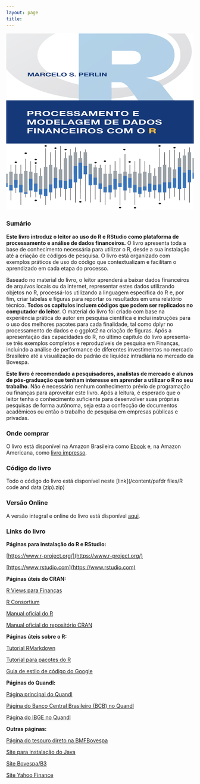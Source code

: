 ```yaml
---
layout: page
title:
---
```


<img src="/content/pafdr files/CAPADigital_DadosFinanceirosR.jpg" width="675" height="475" alt="Cover image" />

### Sumário

**Este livro introduz o leitor ao uso do R e RStudio como plataforma de processamento e análise de dados financeiros.** O livro apresenta toda a base de conhecimento necessária para utilizar o R, desde a sua instalação até a criação de códigos de pesquisa. O livro está organizado com exemplos práticos de uso do código que contextualizam e facilitam o aprendizado em cada etapa do processo.

Baseado no material do livro, o leitor aprenderá a baixar dados financeiros de arquivos locais ou da internet, representar estes dados utilizando objetos no R, processá-los utilizando a linguagem específica do R e, por fim, criar tabelas e figuras para reportar os resultados em uma relatório técnico. **Todos os capítulos incluem códigos que podem ser replicados no computador do leitor.** O material do livro foi criado com base na experiência prática do autor em pesquisa científica e inclui instruções para o uso dos melhores pacotes para cada finalidade, tal como dplyr no processamento de dados e o ggplot2 na criação de figuras. Após a apresentação das capacidades do R, no último capítulo do livro apresenta-se três exemplos completos e reproduzíveis de pesquisa em Finanças, incluindo a análise de performance de diferentes investimentos no mercado Brasileiro até a visualização do padrão de liquidez intradiária no mercado da Bovespa.

**Este livro é recomendado a pesquisadores, analistas de mercado e alunos de pós-graduação que tenham interesse em aprender a utilizar o R no seu trabalho**. Não é necessário nenhum conhecimento prévio de programação ou finanças para aproveitar este livro. Após a leitura, é esperado que o leitor tenha o conhecimento suficiente para desenvolver suas próprias pesquisas de forma autônoma, seja esta a confecção de documentos acadêmicos ou então o trabalho de pesquisa em empresas públicas e privadas.

### Onde comprar

O livro está disponível na Amazon Brasileira como [Ebook](https://www.amazon.com.br/dp/B01N4VXYPM) e, na Amazon Americana, como [livro impresso](https://www.amazon.com/dp/8592243513).

### Código do livro

Todo o código do livro está disponível neste [link](/content/pafdr files/R code and data (zip).zip)


### Versão Online

A versão integral e online do livro está disponível [aqui](/pmdfR-Online/).

### Links do livro

**Páginas para instalação do R e RStudio:**

[https://www.r-project.org/](https://www.r-project.org/)

[https://www.rstudio.com](https://www.rstudio.com)

**Páginas úteis do CRAN:**

[R Views para Finanças](https://cran.r-project.org/web/views/Finance.html)

[R Consortium](https://www.r-consortium.org/)

[Manual oficial do R](https://cran.r-project.org/doc/manuals/R-lang.html)

[Manual oficial do repositório CRAN](https://cran.r-project.org/web/packages/policies.html)

**Páginas úteis sobre o R:**

[Tutorial RMarkdown](http://rmarkdown.rstudio.com/index.html)

[Tutorial para pacotes do R](http://r-pkgs.had.co.nz/intro.html)

[Guia de estilo de código do Google](https://google.github.io/styleguide/Rguide.xml)


**Páginas do Quandl:**

[Página principal do Quandl](https://www.quandl.com)

[Página do Banco Central Brasileiro (BCB) no Quandl](https://www.quandl.com/data/BCB)

[Página do IBGE no Quandl](https://www.quandl.com/data/IBGE-Brazilian-Institute-of-Geography-and-Statistics)


**Outras páginas:**

[Página do tesouro direto na BMFBovespa](http://www.bmfbovespa.com.br/pt_br/produtos/tesouro-direto/titulos-disponiveis-para-compra.htm)

[Site para instalação do Java](https://www.java.com/pt_BR/)

[Site Bovespa/B3](http://www.bmfbovespa.com.br/)

[Site Yahoo Finance](https://finance.yahoo.com/)
